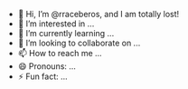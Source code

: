 - 👋 Hi, I’m @rraceberos, and I am totally lost!
- 👀 I’m interested in ...
- 🌱 I’m currently learning ...
- 💞️ I’m looking to collaborate on ...
- 📫 How to reach me ...
- 😄 Pronouns: ...
- ⚡ Fun fact: ...



<!---
rraceberos/rraceberos is a ✨ special ✨ repository because its `README.md` (this file) appears on your GitHub profile.
You can click the Preview link to take a look at your changes.
--->

